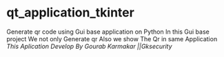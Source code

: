 # qt_application_tkinter
Generate qr code using Gui base application on Python
In this Gui base project We not only Generate qr Also we show The Qr in same Application
*This Aplication Develop By Gourab Karmakar ||Gksecurity*


